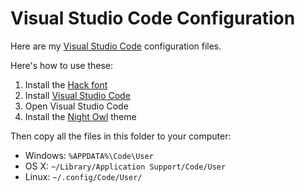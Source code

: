 Visual Studio Code Configuration
=======

Here are my [Visual Studio Code](https://code.visualstudio.com/) configuration files.

Here's how to use these:

1. Install the [Hack font](https://github.com/chrissimpkins/Hack)
2. Install [Visual Studio Code](https://code.visualstudio.com/)
3. Open Visual Studio Code
4. Install the [Night Owl](https://marketplace.visualstudio.com/items?itemName=sdras.night-owl) theme

Then copy all the files in this folder to your computer:

- Windows: `%APPDATA%\Code\User`
- OS X: `~/Library/Application Support/Code/User`
- Linux: `~/.config/Code/User/`